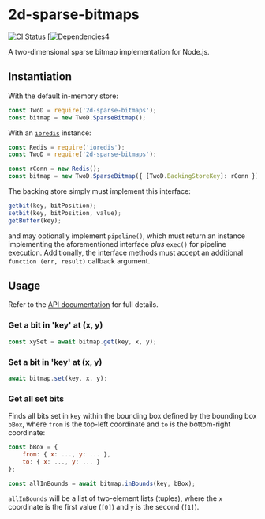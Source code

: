 # 2d-sparse-bitmaps

[![CI Status][1]][2]
[![Dependencies][3][4]

A two-dimensional sparse bitmap implementation for Node.js.

## Instantiation

With the default in-memory store:

```javascript
const TwoD = require('2d-sparse-bitmaps');
const bitmap = new TwoD.SparseBitmap();
```

With an [`ioredis`](https://github.com/luin/ioredis) instance:

```javascript
const Redis = require('ioredis');
const TwoD = require('2d-sparse-bitmaps');

const rConn = new Redis();
const bitmap = new TwoD.SparseBitmap({ [TwoD.BackingStoreKey]: rConn });
```

The backing store simply must implement this interface:

```javascript
getbit(key, bitPosition);
setbit(key, bitPosition, value);
getBuffer(key);
```

and may optionally implement `pipeline()`, which must return an instance implementing the aforementioned interface *plus* `exec()` for pipeline execution. Additionally, the interface methods must accept an additional `function (err, result)` callback argument.

## Usage

Refer to the [API documentation][5] for full details.

### Get a bit in 'key' at (x, y)

```javascript
const xySet = await bitmap.get(key, x, y);
```

### Set a bit in 'key' at (x, y)

```javascript
await bitmap.set(key, x, y);
```

### Get all set bits

Finds all bits set in `key` within the bounding box defined by the bounding box `bBox`, where `from` is the top-left
coordinate and `to` is the bottom-right coordinate:

```javascript
const bBox = {
    from: { x: ..., y: ... },
    to: { x: ..., y: ... }
};

const allInBounds = await bitmap.inBounds(key, bBox);
```

`allInBounds` will be a list of two-element lists (tuples), where the `x` coordinate is the first value (`[0]`) and `y` is the second (`[1]`).


[1]: https://github.com/electric-sheep-co/2d-sparse-bitmaps-node/workflows/CI/badge.svg?branch=main
[2]: https://github.com/electric-sheep-co/2d-sparse-bitmaps-node/actions?query=workflow%3ACI
[3]: https://david-dm.org/electric-sheep-co/2d-sparse-bitmaps-node.svg
[4]: https://david-dm.org/electric-sheep-co/2d-sparse-bitmaps-node
[5]: xxx